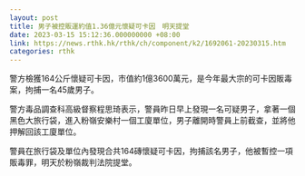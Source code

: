 ```yaml
---
layout: post
title: 男子被控販運約值1.36億元懷疑可卡因　明天提堂
date: 2023-03-15 15:12:36.000000000 +08:00
link: https://news.rthk.hk/rthk/ch/component/k2/1692061-20230315.htm
categories: rthk
---
```


警方檢獲164公斤懷疑可卡因，市值約1億3600萬元，是今年最大宗的可卡因販毒案，拘捕一名45歲男子。

警方毒品調查科高級督察程思琦表示，警員昨日早上發現一名可疑男子，拿著一個黑色大旅行袋，進入粉嶺安樂村一個工廈單位，男子離開時警員上前截查，並將他押解回該工廈單位。

警員在旅行袋及單位內發現合共164磚懷疑可卡因，拘捕該名男子，他被暫控一項販毒罪，明天於粉嶺裁判法院提堂。
